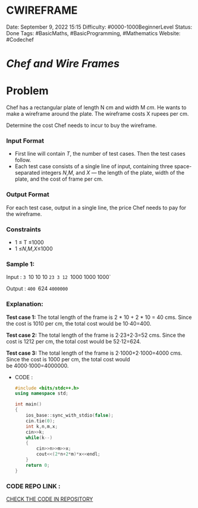 # CWIREFRAME

Date: September 9, 2022 15:15
Difficulty: #0000-1000BeginnerLevel
Status: Done
Tags: #BasicMaths, #BasicProgramming, #Mathematics
Website: #Codechef

# ***Chef and Wire Frames***

# **Problem**

Chef has a rectangular plate of length N cm and width M *cm*. He wants to make a wireframe around the plate. The wireframe costs X rupees per cm.

Determine the cost Chef needs to incur to buy the wireframe.

### **Input Format**

- First line will contain *T*, the number of test cases. Then the test cases follow.
- Each test case consists of a single line of input, containing three space-separated integers *N*,*M*, and *X* — the length of the plate, width of the plate, and the cost of frame per cm.

### **Output Format**

For each test case, output in a single line, the price Chef needs to pay for the wireframe.

### **Constraints**

- 1 ≤ T  ≤1000
- 1 ≤*N*,*M*,*X*≤1000

### **Sample 1:**

Input :
`3
`10 10 10
`23 3 12
`1000 1000 1000`

Output :
`400
`624
`4000000`

### **Explanation:**

**Test case 1:** The total length of the frame is 2 * 10 + 2 * 10 = 40 cms. Since the cost is 1010 per cm, the total cost would be 10⋅40=400.

**Test case 2:** The total length of the frame is 2⋅23+2⋅3=52 cms. Since the cost is 1212 per cm, the total cost would be 52⋅12=624.

**Test case 3:** The total length of the frame is 2⋅1000+2⋅1000=4000 cms. Since the cost is 1000 per cm, the total cost would be 4000⋅1000=4000000.

- CODE :
    
    ```cpp
    #include <bits/stdc++.h>
    using namespace std;
    
    int main()
    {
        ios_base::sync_with_stdio(false);
        cin.tie(0);
        int k,n,m,x;
        cin>>k;
        while(k--)
        {
            cin>>n>>m>>x;
            cout<<(2*n+2*m)*x<<endl;
        }
        return 0;
    }
    ```


### CODE REPO LINK : 
[CHECK THE CODE IN REPOSITORY](./COMPETITIVE%20CODING/CODECHEF/0000-1000%20Beginner%20Level/CWIREFRAME.cpp)